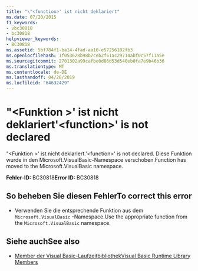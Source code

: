 ```yaml
---
title: "\"<function>' ist nicht deklariert"
ms.date: 07/20/2015
f1_keywords:
- vbc30818
- bc30818
helpviewer_keywords:
- BC30818
ms.assetid: 5bf784f1-ba14-4fad-aa10-e57256102fb3
ms.openlocfilehash: 1f053628b98b7ceb2f51ac29714abf0c57f11a5e
ms.sourcegitcommit: 2701302a99cafbe0d86d53d540eb0fa7e9b46b36
ms.translationtype: MT
ms.contentlocale: de-DE
ms.lasthandoff: 04/28/2019
ms.locfileid: "64632429"
---
```

# <a name="function-is-not-declared"></a><span data-ttu-id="e5b75-102">"\<Funktion >' ist nicht deklariert</span><span class="sxs-lookup"><span data-stu-id="e5b75-102">'\<function>' is not declared</span></span>
<span data-ttu-id="e5b75-103">"\<Funktion >' ist nicht deklariert.</span><span class="sxs-lookup"><span data-stu-id="e5b75-103">'\<function>' is not declared.</span></span> <span data-ttu-id="e5b75-104">Diese Funktion wurde in den Microsoft.VisualBasic-Namespace verschoben.</span><span class="sxs-lookup"><span data-stu-id="e5b75-104">Function has moved to the Microsoft.VisualBasic namespace.</span></span>  
  
 <span data-ttu-id="e5b75-105">**Fehler-ID:** BC30818</span><span class="sxs-lookup"><span data-stu-id="e5b75-105">**Error ID:** BC30818</span></span>  
  
## <a name="to-correct-this-error"></a><span data-ttu-id="e5b75-106">So beheben Sie diesen Fehler</span><span class="sxs-lookup"><span data-stu-id="e5b75-106">To correct this error</span></span>  
  
- <span data-ttu-id="e5b75-107">Verwenden Sie die entsprechende Funktion aus dem `Microsoft.VisualBasic` -Namespace.</span><span class="sxs-lookup"><span data-stu-id="e5b75-107">Use the appropriate function from the `Microsoft.VisualBasic` namespace.</span></span>  
  
## <a name="see-also"></a><span data-ttu-id="e5b75-108">Siehe auch</span><span class="sxs-lookup"><span data-stu-id="e5b75-108">See also</span></span>

- [<span data-ttu-id="e5b75-109">Member der Visual Basic-Laufzeitbibliothek</span><span class="sxs-lookup"><span data-stu-id="e5b75-109">Visual Basic Runtime Library Members</span></span>](../../visual-basic/language-reference/runtime-library-members.md)
